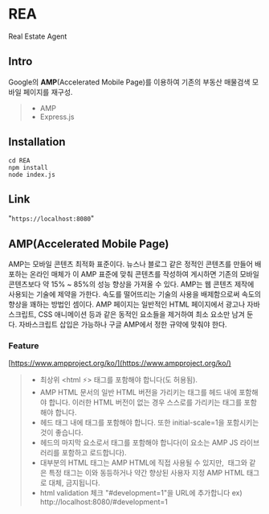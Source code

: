 # REA #

Real Estate Agent

## Intro

Google의 **AMP**(Accelerated Mobile Page)를 이용하여 기존의 부동산 매물검색 모바일 페이지를 재구성.
>- AMP
>- Express.js

## Installation

```
cd REA
npm install
node index.js
```

## Link

"`
https://localhost:8080
`"

## AMP(Accelerated Mobile Page)

AMP는 모바일 콘텐츠 최적화 표준이다. 뉴스나 블로그 같은 정적인 콘텐츠를 만들어 배포하는 온라인 매체가 이 AMP 표준에 맞춰 콘텐츠를 작성하여 게시하면 기존의 모바일 콘텐츠보다 약 15% ~ 85%의 성능 향상을 가져올 수 있다. AMP는 웹 콘텐츠 제작에 사용되는 기술에 제약을 가한다. 속도를 떨어뜨리는 기술의 사용을 배제함으로써 속도의 향상을 꽤하는 방법인 셈이다. AMP 페이지는 일반적인 HTML 페이지에서 광고나 자바스크립트, CSS 애니메이션 등과 같은 동적인 요소들을 제거하여 최소 요소만 남겨 둔다. 자바스크립트 삽입은 가능하나 구글 AMP에서 정한 규약에 맞춰야 한다.

### Feature

[https://www.ampproject.org/ko/](https://www.ampproject.org/ko/)

>- 최상위 <html ⚡> 태그를 포함해야 합니다(<html amp>도 허용됨).
>- AMP HTML 문서의 일반 HTML 버전을 가리키는 <link rel="canonical" href="$SOME_URL" /> 태그를 헤드 내에 포함해야 합니다. 이러한 HTML 버전이 없는 경우 스스로를 가리키는 태그를 포함해야 합니다.
>- 헤드 태그 내에 <meta name="viewport" content="width=device-width,minimum-scale=1"> 태그를 포함해야 합니다. 또한 initial-scale=1을 포함시키는 것이 좋습니다.
>- 헤드의 마지막 요소로서 <script async src="https://cdn.ampproject.org/v0.js"></script> 태그를 포함해야 합니다(이 요소는 AMP JS 라이브러리를 포함하고 로드합니다).
>- 대부분의 HTML 태그는 AMP HTML에 직접 사용될 수 있지만, <img> 태그와 같은 특정 태그는 이와 동등하거나 약간 향상된 사용자 지정 AMP HTML 태그로 대체, 금지됩니다.
>- html validation 체크 "#development=1"을 URL에 추가합니다 ex) http://localhost:8080/#development=1

